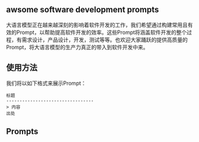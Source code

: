 ## awsome software development prompts

大语言模型正在越来越深刻的影响着软件开发的工作，我们希望通过构建常用且有效的Prompt，以帮助提高软件开发的效率。这些Prompt将涵盖软件开发的整个过程，有需求设计，产品设计，开发，测试等等。也欢迎大家踊跃的提供高质量的Prompt，将大语言模型的生产力真正的带入到软件开发中来。

## 使用方法
我们将以如下格式来展示Prompt：
~~~
标题
---------------------------------
> 内容
出处
~~~

## Prompts 
